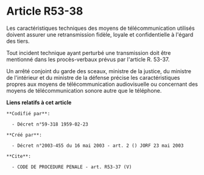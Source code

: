# Article R53-38

Les caractéristiques techniques des moyens de télécommunication utilisés doivent assurer une retransmission fidèle, loyale et
confidentielle à l'égard des tiers.

Tout incident technique ayant perturbé une transmission doit être mentionné dans les procès-verbaux prévus par l'article R.
53-37.

Un arrêté conjoint du garde des sceaux, ministre de la justice, du ministre de l'intérieur et du ministre de la défense
précise les caractéristiques propres aux moyens de télécommunication audiovisuelle ou concernant des moyens de
télécommunication sonore autre que le téléphone.

**Liens relatifs à cet article**

	**Codifié par**:

	  - Décret n°59-318 1959-02-23

	**Créé par**:

	  - Décret n°2003-455 du 16 mai 2003 - art. 2 () JORF 23 mai 2003

	**Cite**:

	  - CODE DE PROCEDURE PENALE - art. R53-37 (V)
